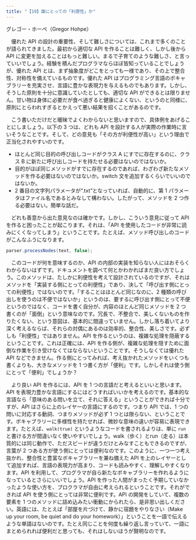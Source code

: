 ```yaml
---
title: "【19】誰にとっての「利便性」か"
---
```



グレゴー・ホーペ（Gregor Hohpe）


　優れた API の設計の重要性、そして難しさについては、これまで多くのことが語られてきました。最初から適切な API を作ることは難しく、しかし後から API に変更を加えることはもっと難しい。まるで子育てのような難しさ、と言っていいでしょう。経験を積んだプログラマならほぼ皆知っていることでしょうが、優れた API とは、まず抽象度がどこをとっても一様であり、その上で整合性、対称性を備えているものです。優れた API はプログラミング言語のボキャブラリーを充実させ、言語に豊かな表現力を与えるものでもあります。しかし、そうした原則を十分に意識していたとしても、適切な API ができるとは限りません。甘い物は身体に必要だが食べ過ぎると健康によくない、というのと同様に、原則にとらわれすぎるとかえって悪い結果を招くことがあるのです。

　こう書いただけだと暖昧でよくわからないと思いますので、具体例をあげることにしましょう。以下の 3 つは、どれも API を設計する人が実際の作業時に言いそうなことです。そして、どの意見も「その方が利便性が高い」という理由で正当化されやすいのです。

  - ほとんど同じ目的の呼び出しコードがクラス A にすでに存在するのに、クラス B に新たに呼び出しコードを持たせる必要はないのではないか。
  - 目的がほぼ同じメソッドがすでに存在するのであれば、わざわざ新たなメソッドを作る必要はないのではないか。switch 文を追加するくらいでいいのではないか。
  - 2 番目の文字列パラメータが“.txt”となっていれば、自動的に、第 1 パラメータはファイル名であるとみなして構わない。したがって、メソッドを 2 つ作る必要はない。簡単な話だ。

　どれも善意から出た意見なのは確かです。しかし、こういう意見に従って API を作ると困ったことが起こります。それは、「API を使用したコードが非常に読みにくくなってしまう」ということです。たとえば、メソッド呼び出しのコードがこんなふうになります。

``` java
parser.processNodes(text, false);
```

　このコードが何を意味するのか、API の内部の実装を知らない人にはおそらくわからないはずです。ドキュメントを調べて何とかわかればまだ良い方でしょう。このメソッドは、たしかに利便性を考えて設計されているのですが、それはメソッドを「実装する側にとっての利便性」であり、決して「呼び出す側にとっての利便性」ではないのです。「することはほとんど同じなのに、2 種類の呼び出しを使うのは不便ではないか」というのは、要するに呼び出す側にとって不便というのではなく、コードを書く自分が、内容のほとんど同じメソッドを 2 つ書くのが「面倒」という意味なのです。冗長で、不整合で、美しくないものを作りたくない、という意図は、基本的に間違っていません。しかし落ち着いてより深く考えるならば、それらの対偶にあるのは効率的、整合性、美しさです。必ずしも「利便性」ではありません。API を作るというのは、複雑な処理を隠蔽するということです。これは正確には、API を作る側が、複雑な処理を隠すために面倒な作業を引き受けなくてはならないということです。そうしなくては優れた API などできません。作る側にとってみれば、考え抜かれたメソッドをいくつも書くよりも、大きなメソッドを 1 つ書く方が「便利」です。しかしそれは使う側にとって「便利」でしょうか？

　より良い API を作るには、API を 1 つの言語だと考えるといいと思います。API を表現力豊かな言語にするにはどうすればいいかを考えるのです。基本的な言語なら「意味のある問いを立て、それに答える」ということができれば十分ですが、API はさらに上のレイヤーの言語にするのです。つまり API では、1 つの問いに対応する動詞、つまりメソッドが必ず 1 つとは限らない、ということです。ボキャブラリーに多様性を持たせれば、微妙な意味の違いが容易に表現できます。たとえば、`walk(true)` というようなコードを書されるよりは、単に `run` と書ける方が間違いなく使いやすいでしょう。walk（歩く）とrun（走る）は本質的には同じ動作で、ただスピードが違うだけとみなすこともできるのですが、言葉が 2 つある方が使う側にとっては便利なのです。このように、一つ一つ考え抜かれ、整合性と豊富なボキャブラリーを兼ね備えた API を上のレイヤーとして追加すれば、言語の表現力が高まり、コードも読みやすく、理解しやすくなります。API を利用して、プログラマが自ら新たなボキャブラリーを作れるようになっているとさらにいいでしょう。API を作った人間がまったく予期していなかったような使い方を、プロクラマが自由に考えられるということです。それができれば API を使う側にとっては非常に便利です。API の開発をしていて、複数の要素を 1 つのメソッドに詰め込みたい衝動にかられたら、是非思い出しください。英語には、たとえば「部屋を片づけて、静かに宿題をやりなさい（Make up your room, be quiet and do your homework）」ということを一語で伝えるような単語はないのです。たとえ同じことを何度も繰り返し言っていて、一語にまとめられれば便利だと思っても、それはしないほうが賢明なのです。
